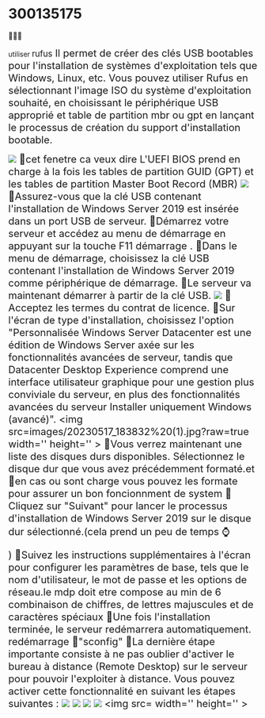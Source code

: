 # 300135175
:pushpin::pushpin::pushpin: <p>utiliser <big>rufus<big> Il permet de créer des clés USB bootables pour l'installation de systèmes d'exploitation tels que Windows, Linux, etc. Vous pouvez utiliser Rufus en sélectionnant l'image ISO du système d'exploitation souhaité, en choisissant le périphérique USB approprié et table de partition mbr ou gpt en lançant le processus de création du support d'installation bootable.<p>
<img src=images/20230517_182725%20(1).jpg width='' height='' > </img>
:pushpin:cet fenetre ca veux dire L'UEFI BIOS prend en charge à la fois les tables de partition GUID (GPT) et les tables de partition Master Boot Record (MBR)
<img src=images/20230517_181628.jpg width='' height='' > </img> 
:pushpin:Assurez-vous que la clé USB contenant l'installation de Windows Server 2019 est insérée dans un port USB de serveur.
:pushpin:Démarrez votre serveur et accédez au menu de démarrage en appuyant sur la touche F11 démarrage .
:pushpin:Dans le menu de démarrage, choisissez la clé USB contenant l'installation de Windows Server 2019 comme périphérique de démarrage.
:pushpin:Le serveur va maintenant démarrer à partir de la clé USB.
<img src=images/20230517_185555.jpg width='' height='' > </img>
:pushpin:Acceptez les termes du contrat de licence.
:pushpin:Sur l'écran de type d'installation, choisissez l'option "Personnalisée Windows Server Datacenter est une édition de Windows Server axée sur les fonctionnalités avancées de serveur, tandis que Datacenter Desktop Experience comprend une interface utilisateur graphique pour une gestion plus conviviale du serveur, en plus des fonctionnalités avancées du serveur Installer uniquement Windows (avancé)".
<img src=images/20230517_183832%20(1).jpg?raw=true width='' height='' > </img>
:pushpin:Vous verrez maintenant une liste des disques durs disponibles. Sélectionnez le disque dur que vous avez précédemment formaté.et :pushpin:en cas ou sont charge vous pouvez les formate pour assurer un bon foncionnment de system
:pushpin:Cliquez sur "Suivant" pour lancer le processus d'installation de Windows Server 2019 sur le disque dur sélectionné.(cela prend un peu de temps &#8986;</p>)
:pushpin:Suivez les instructions supplémentaires à l'écran pour configurer les paramètres de base, tels que le nom d'utilisateur, le mot de passe et les options de réseau.le mdp doit etre compose au min de 6 combinaison de chiffres, de lettres majuscules et de caractères spéciaux
:pushpin:Une fois l'installation terminée, le serveur redémarrera automatiquement.
redémarrage
:pushpin:"sconfig"
:pushpin:La dernière étape importante consiste à ne pas oublier d'activer le bureau à distance (Remote Desktop) sur le serveur pour pouvoir l'exploiter à distance. Vous pouvez activer cette fonctionnalité en suivant les étapes suivantes :
<img src=images/en%20rdt%201.jpg width='' height='' > </img>
<img src=images/en%20rdt%202.jpg width='' height='' > </img>
<img src=images/en%20rdt%203.jpg width='' height='' > </img>
<img src=images/en%20rdt%204.jpg width='' height='' > </img>
<img src= width='' height='' > </img>
